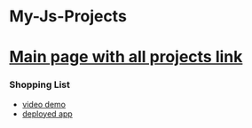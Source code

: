 # My-Js-Projects

# [Main page with all projects link](https://my-js-projects-37j9c.ondigitalocean.app/)

### Shopping List
* [video demo](https://youtu.be/f_ek5qgFQV0)
* [deployed app](https://my-js-projects-37j9c.ondigitalocean.app/shopping_list/shopping_list.html)


